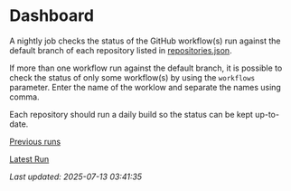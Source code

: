 # Dashboard

A nightly job checks the status of the GitHub workflow(s) run against
the default branch of each repository listed in [repositories.json](repositories.json).

If more than one workflow run against the default branch, it is possible
to check the status of only some workflow(s) by using the ``workflows`` parameter.
Enter the name of the worklow and separate the names using comma.

Each repository should run a daily build so the status can be kept up-to-date.

[Previous runs](./logs/previous.md)

[Latest Run](./logs/latest.md)


*Last updated: 2025-07-13 03:41:35*